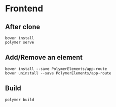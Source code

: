 # Frontend

## After clone
```
bower install
polymer serve
```

## Add/Remove an element
```
bower install --save PolymerElements/app-route
bower uninstall --save PolymerElements/app-route
```

## Build
```
polymer build
```
